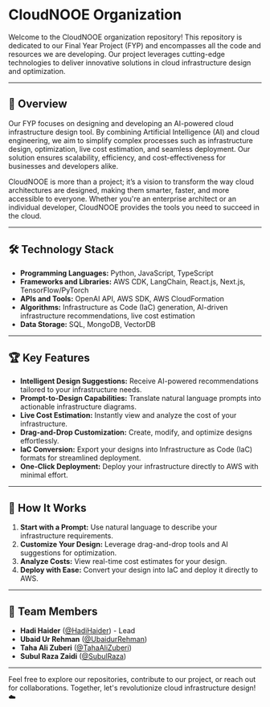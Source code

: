 # CloudNOOE Organization

Welcome to the CloudNOOE organization repository! This repository is dedicated to our Final Year Project (FYP) and encompasses all the code and resources we are developing. Our project leverages cutting-edge technologies to deliver innovative solutions in cloud infrastructure design and optimization.

---

## 🌟 Overview

Our FYP focuses on designing and developing an AI-powered cloud infrastructure design tool. By combining Artificial Intelligence (AI) and cloud engineering, we aim to simplify complex processes such as infrastructure design, optimization, live cost estimation, and seamless deployment. Our solution ensures scalability, efficiency, and cost-effectiveness for businesses and developers alike.

CloudNOOE is more than a project; it’s a vision to transform the way cloud architectures are designed, making them smarter, faster, and more accessible to everyone. Whether you're an enterprise architect or an individual developer, CloudNOOE provides the tools you need to succeed in the cloud.

---

## 🛠️ Technology Stack

- **Programming Languages:** Python, JavaScript, TypeScript
- **Frameworks and Libraries:** AWS CDK, LangChain, React.js, Next.js, TensorFlow/PyTorch
- **APIs and Tools:** OpenAI API, AWS SDK, AWS CloudFormation
- **Algorithms:** Infrastructure as Code (IaC) generation, AI-driven infrastructure recommendations, live cost estimation
- **Data Storage:** SQL, MongoDB, VectorDB

---

## 🏆 Key Features

- **Intelligent Design Suggestions:** Receive AI-powered recommendations tailored to your infrastructure needs.
- **Prompt-to-Design Capabilities:** Translate natural language prompts into actionable infrastructure diagrams.
- **Live Cost Estimation:** Instantly view and analyze the cost of your infrastructure.
- **Drag-and-Drop Customization:** Create, modify, and optimize designs effortlessly.
- **IaC Conversion:** Export your designs into Infrastructure as Code (IaC) formats for streamlined deployment.
- **One-Click Deployment:** Deploy your infrastructure directly to AWS with minimal effort.

---

## 🔗 How It Works

1. **Start with a Prompt:** Use natural language to describe your infrastructure requirements.
2. **Customize Your Design:** Leverage drag-and-drop tools and AI suggestions for optimization.
3. **Analyze Costs:** View real-time cost estimates for your design.
4. **Deploy with Ease:** Convert your design into IaC and deploy it directly to AWS.

---

## 👥 Team Members

- **Hadi Haider** ([@HadiHaider](https://github.com/hadihaider055)) - Lead
- **Ubaid Ur Rehman** ([@UbaidurRehman](https://github.com/ubaidrmn))
- **Taha Ali Zuberi** ([@TahaAliZuberi](https://github.com/tahazuberi))
- **Subul Raza Zaidi** ([@SubulRaza](https://github.com/Subulzaidi))

---

Feel free to explore our repositories, contribute to our project, or reach out for collaborations. Together, let's revolutionize cloud infrastructure design! ☁️
